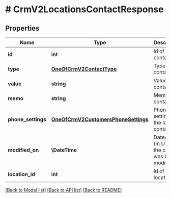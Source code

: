 # # CrmV2LocationsContactResponse

## Properties

Name | Type | Description | Notes
------------ | ------------- | ------------- | -------------
**id** | **int** | Id of contact |
**type** | [**OneOfCrmV2ContactType**](OneOfCrmV2ContactType.md) | Type of contact |
**value** | **string** | Value of contact |
**memo** | **string** | Memo of contact | [optional]
**phone_settings** | [**OneOfCrmV2CustomersPhoneSettings**](OneOfCrmV2CustomersPhoneSettings.md) | Phone settings of the location contact |
**modified_on** | **\DateTime** | Date/time (in UTC) the contact was last modified |
**location_id** | **int** | Id of location |

[[Back to Model list]](../../README.md#models) [[Back to API list]](../../README.md#endpoints) [[Back to README]](../../README.md)

